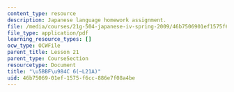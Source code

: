 ```yaml
---
content_type: resource
description: Japanese language homework assignment.
file: /media/courses/21g-504-japanese-iv-spring-2009/46b7506901ef1575f6cc886e7f08a4be_MIT21G_504S09_hw21.pdf
file_type: application/pdf
learning_resource_types: []
ocw_type: OCWFile
parent_title: Lesson 21
parent_type: CourseSection
resourcetype: Document
title: "\u5BBF\u984C 6(~L21A)"
uid: 46b75069-01ef-1575-f6cc-886e7f08a4be
---
```

